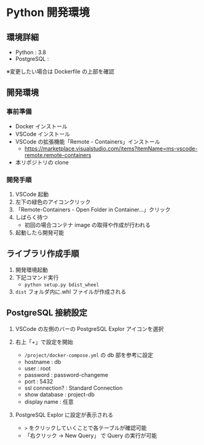 # Python 開発環境

## 環境詳細

- Python : 3.8
- PostgreSQL :

※変更したい場合は Dockerfile の上部を確認

## 開発環境

### 事前準備

- Docker インストール
- VSCode インストール
- VSCode の拡張機能「Remote - Containers」インストール
  - https://marketplace.visualstudio.com/items?itemName=ms-vscode-remote.remote-containers
- 本リポジトリの clone

### 開発手順

1. VSCode 起動
2. 左下の緑色のアイコンクリック
3. 「Remote-Containers - Open Folder in Container...」クリック
4. しばらく待つ
   - 初回の場合コンテナ image の取得や作成が行われる
5. 起動したら開発可能

## ライブラリ作成手順

1. 開発環境起動
2. 下記コマンド実行
   - `python setup.py bdist_wheel`
3. `dist` フォルダ内に.whl ファイルが作成される

## PostgreSQL 接続設定

1. VSCode の左側のバーの PostgreSQL Explor アイコンを選択
2. 右上「+」で設定を開始

   - `/project/docker-compose.yml` の db 部を参考に設定
   - hostname : db
   - user : root
   - password : password-changeme
   - port : 5432
   - ssl connection? : Standard Connection
   - show database : project-db
   - display name : 任意

3. PostgreSQL Explor に設定が表示される
   - `>` をクリックしていくことで各テーブルが確認可能
   - 「右クリック -> New Query」 で Query の実行が可能
